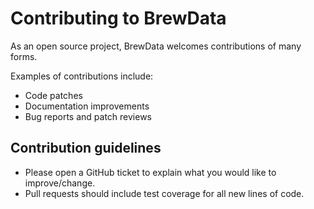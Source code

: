 # Contributing to BrewData

As an open source project, BrewData welcomes contributions of many forms.

Examples of contributions include:

* Code patches
* Documentation improvements
* Bug reports and patch reviews

## Contribution guidelines

- Please open a GitHub ticket to explain what you would like to improve/change.
- Pull requests should include test coverage for all new lines of code.
